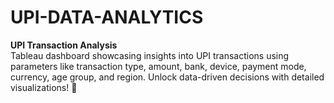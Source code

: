 # UPI-DATA-ANALYTICS
**UPI Transaction Analysis**  
Tableau dashboard showcasing insights into UPI transactions using parameters like transaction type, amount, bank, device, payment mode, currency, age group, and region. Unlock data-driven decisions with detailed visualizations! 🚀
